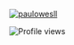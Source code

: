 [![paulowesll](https://github-readme-stats.vercel.app/api?username=paulowesll&show_icons=true&theme=dark)](https://github.com/paulowesll/)

![Profile views](https://gpvc.arturio.dev/paulowesll)
